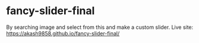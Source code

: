 # fancy-slider-final
By searching image and select from this and make a custom slider.
Live site: https://akash9858.github.io/fancy-slider-final/
